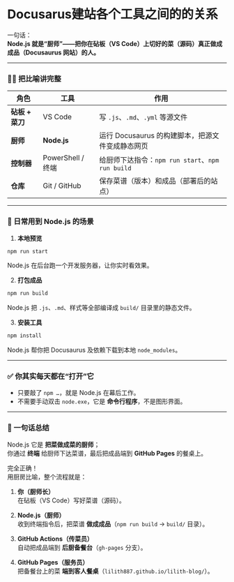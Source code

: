 # Docusarus建站各个工具之间的的关系

一句话：  
**Node.js 就是“厨师”——把你在砧板（VS Code）上切好的菜（源码）真正做成成品（Docusaurus 网站）的人。**

---

### 🧑‍🍳 把比喻讲完整

| 角色  | 工具  | 作用  |
| --- | --- | --- |
| **砧板 + 菜刀** | VS Code | 写 `.js`、`.md`、`.yml` 等源文件 |
| **厨师** | **Node.js** | 运行 Docusaurus 的构建脚本，把源文件变成静态网页 |
| **控制器** | PowerShell / 终端 | 给厨师下达指令：`npm run start`、`npm run build` |
| **仓库** | Git / GitHub | 保存菜谱（版本）和成品（部署后的站点） |

---

### 🍳 日常用到 Node.js 的场景

1. **本地预览**
  
  ```bash
  npm run start
  ```
  
  Node.js 在后台跑一个开发服务器，让你实时看效果。
  
2. **打包成品**
  
  ```bash
  npm run build
  ```
  
  Node.js 把 `.js`、`.md`、样式等全部编译成 `build/` 目录里的静态文件。
  
3. **安装工具**
  
  ```bash
  npm install
  ```
  
  Node.js 帮你把 Docusaurus 及依赖下载到本地 `node_modules`。
  

---

### ✅ 你其实每天都在“打开”它

- 只要敲了 `npm …`，就是 Node.js 在幕后工作。
- 不需要手动双击 `node.exe`，它是 **命令行程序**，不是图形界面。

---

### 🍻 一句话总结

Node.js 它是 **把菜做成菜的厨师**；  
你通过 **终端** 给厨师下达菜谱，最后把成品端到 **GitHub Pages** 的餐桌上。

完全正确！  
用厨房比喻，整个流程就是：

1. **你（厨师长）**  
  在砧板（VS Code）写好菜谱（源码）。
  
2. **Node.js（厨师）**  
  收到终端指令后，把菜谱 **做成成品**（`npm run build` → `build/` 目录）。
  
3. **GitHub Actions（传菜员）**  
  自动把成品端到 **后厨备餐台**（`gh-pages` 分支）。
  
4. **GitHub Pages（服务员）**  
  把备餐台上的菜 **端到客人餐桌**（`lilith887.github.io/lilith-blog/`）。
  

